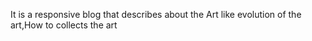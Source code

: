 It is a responsive blog that describes about the Art like evolution of the art,How to collects the art

